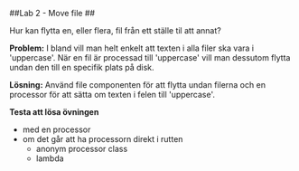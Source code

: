 ##Lab 2 - Move file ##

Hur kan flytta en, eller flera, fil från ett ställe til att annat? 

**Problem:** I bland vill man helt enkelt att texten i alla filer ska vara i 'uppercase'. När en fil är processad till 
'uppercase' vill man dessutom flytta undan den till en specifik plats på disk.

**Lösning:** Använd file componenten för att flytta undan filerna och en processor för att sätta om texten i felen till
'uppercase'.

**Testa att lösa övningen**

 * med en processor
 * om det går att ha processorn direkt i rutten
    * anonym processor class
    * lambda
